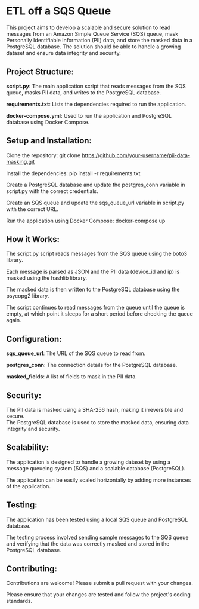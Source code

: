 #  ETL off a SQS Queue

This project aims to develop a scalable and secure solution to read messages from an Amazon Simple Queue Service (SQS) queue, mask Personally Identifiable Information (PII) data, and store the masked data in a PostgreSQL database. The solution should be able to handle a growing dataset and ensure data integrity and security.


## Project Structure:

**script.py**: The main application script that reads messages from the SQS queue, masks PII data, and writes to the PostgreSQL database.

**requirements.txt**: Lists the dependencies required to run the application.

**docker-compose.yml**: Used to run the application and PostgreSQL database using Docker Compose.


## Setup and Installation:

Clone the repository: git clone https://github.com/your-username/pii-data-masking.git

Install the dependencies: pip install -r requirements.txt

Create a PostgreSQL database and update the postgres_conn variable in script.py with the correct credentials.

Create an SQS queue and update the sqs_queue_url variable in script.py with the correct URL.

Run the application using Docker Compose: docker-compose up


## How it Works:

The script.py script reads messages from the SQS queue using the boto3 library.

Each message is parsed as JSON and the PII data (device_id and ip) is masked using the hashlib library.

The masked data is then written to the PostgreSQL database using the psycopg2 library.

The script continues to read messages from the queue until the queue is empty, at which point it sleeps for a short period before checking the queue again.


## Configuration:

**sqs_queue_url**: The URL of the SQS queue to read from.

**postgres_conn**: The connection details for the PostgreSQL database.

**masked_fields**: A list of fields to mask in the PII data.


## Security:

The PII data is masked using a SHA-256 hash, making it irreversible and secure. <br>
The PostgreSQL database is used to store the masked data, ensuring data integrity and security.


## Scalability:

The application is designed to handle a growing dataset by using a message queueing system (SQS) and a scalable database (PostgreSQL).

The application can be easily scaled horizontally by adding more instances of the application.


## Testing:

The application has been tested using a local SQS queue and PostgreSQL database.

The testing process involved sending sample messages to the SQS queue and verifying that the data was correctly masked and stored in the PostgreSQL database.


## Contributing:

Contributions are welcome! Please submit a pull request with your changes.

Please ensure that your changes are tested and follow the project's coding standards.


